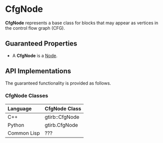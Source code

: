 CfgNode
====================

**CfgNode** represents a base class for blocks that may appear as
vertices in the control flow graph (CFG).

Guaranteed Properties
---------------------

- A **CfgNode** is a [Node](Node.md).


API Implementations
--------------------

The guaranteed functionality is provided as follows.

### CfgNode Classes

| Language    | CfgNode Class  |
|:------------|:---------------|
| C++         | gtirb::CfgNode |
| Python      | gtirb.CfgNode  |
| Common Lisp | ???            |
